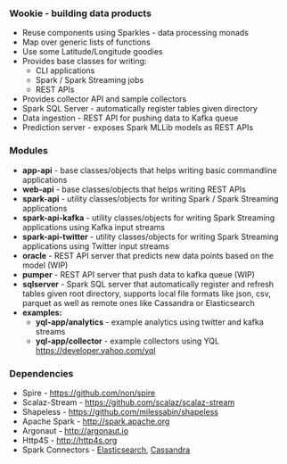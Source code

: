 ### Wookie - building data products

* Reuse components using Sparkles - data processing monads
* Map over generic lists of functions
* Use some Latitude/Longitude goodies
* Provides base classes for writing:
  - CLI applications
  - Spark / Spark Streaming jobs
  - REST APIs
* Provides collector API and sample collectors
* Spark SQL Server - automatically register tables given directory
* Data ingestion - REST API for pushing data to Kafka queue
* Prediction server - exposes Spark MLLib models as REST APIs

### Modules ##

* <b>app-api</b> - base classes/objects that helps writing basic commandline applications
* <b>web-api</b> - base classes/objects that helps writing REST APIs
* <b>spark-api</b> - utility classes/objects for writing Spark / Spark Streaming applications
* <b>spark-api-kafka</b> - utility classes/objects for writing Spark Streaming applications using Kafka input streams
* <b>spark-api-twitter</b> - utility classes/objects for writing Spark Streaming applications using Twitter input streams
* <b>oracle</b> - REST API server that predicts new data points based on the model (WIP)
* <b>pumper</b> - REST API server that push data to kafka queue (WIP)
* <b>sqlserver</b> - Spark SQL server that automatically register and refresh tables given root directory, supports local file formats like json, csv, parquet as well as remote ones like Cassandra or Elasticsearch
* <b>examples:</b>
  - <b>yql-app/analytics</b> - example analytics using twitter and kafka streams
  - <b>yql-app/collector</b> - example collectors using YQL https://developer.yahoo.com/yql

### Dependencies

* Spire - https://github.com/non/spire
* Scalaz-Stream - https://github.com/scalaz/scalaz-stream
* Shapeless - https://github.com/milessabin/shapeless
* Apache Spark - http://spark.apache.org
* Argonaut - http://argonaut.io
* Http4S - http://http4s.org
* Spark Connectors - [Elasticsearch](https://github.com/elastic/elasticsearch-hadoop), [Cassandra](https://github.com/datastax/spark-cassandra-connector)
